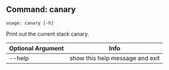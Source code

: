 ## Command: canary ##
```
usage: canary [-h]
```
Print out the current stack canary.  

| Optional Argument | Info |
|---------------------|------|
| --help | show this help message and exit |


